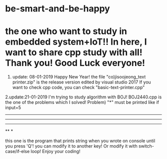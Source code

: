 # be-smart-and-be-happy
the one who want to study in embedded system+IoT!!
In here, I want to share cpp study with all! Thank you!
Good Luck everyone!
======================================
1. update: 08-01-2019
Happy New Year!
the file "co)jisoojeong_text printer.zip" is the release version edited by visual studio 2017
If you want to check cpp code, you can check "basic-text-printer.cpp"

2.update:21-01-2019
I'm trying to study algorithm with BOJ! BOJ2440.cpp is the one of the problems which I solved!
Problem) "*" must be printed like
if input=5
*****
****
***
**
*


this one is the program that prints string when you wrote on console until you press 'Q'!
you can modify it to another key! Or modify it with switch-case/if-else loop!
Enjoy your coding!
